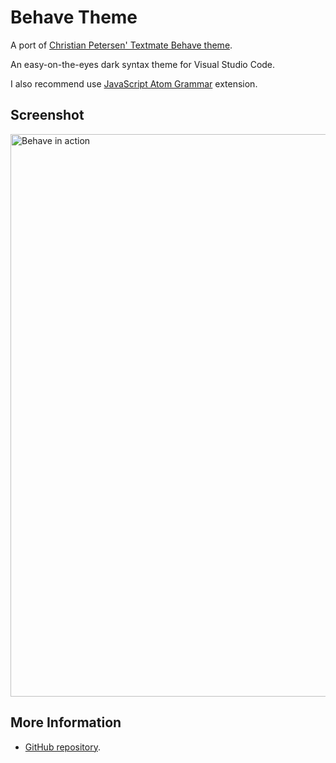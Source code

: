 # Behave Theme

A port of [Christian Petersen' Textmate Behave theme](https://github.com/fnky/behave-theme).

An easy-on-the-eyes dark syntax theme for Visual Studio Code.

I also recommend use [JavaScript Atom Grammar](https://marketplace.visualstudio.com/items?itemName=ms-vscode.js-atom-grammar) extension.

## Screenshot

<img src="https://gitlab.com/balmor/behave-theme/raw/master/screenshots/behave-preview.png" width="900" alt="Behave in action" />

## More Information
* [GitHub repository](https://gitlab.com/balmor/behave-theme).